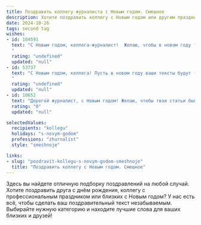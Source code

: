 ```yaml
---
title: Поздравить коллегу журналиста с Новым годом. Смешное
description: Хотите поздравить коллегу с Новым годом или другим праздником? Наш ИИ создаст незабываемое поздравление, а вы обязательно выделитесь среди других.  
date: 2024-10-26
tags: second tag
wishes:
- id: 104591
  text: "С Новым годом, коллега-журналист!  Желаю, чтобы в новом году твои статьи были настолько остроумны, что даже редакторы плакали от смеха (от счастья, конечно!).  Пусть  эксклюзивы сами  идут тебе в руки,  а  дедлайны  всегда  тебе  подчиняются.  И  пусть  в  твоем  жизни  будет  больше  позитива,  чем  опечаток  в  твоих  текстах!
  "
  rating: "undefined"
  updated: "null"
- id: 53737
  text: "С Новым годом, коллега! Пусть в новом году ваши тексты будут такими же яркими и захватывающими, как фейерверк, а ваши интервью – такими же интересными, как новогодние салаты! 😉🎉
  "
  rating: "undefined"
  updated: "null"
- id: 10652
  text: "Дорогой журналист, с Новым годом! Желаю, чтобы твои статьи были острыми, как бритва, а репортажи — сочными, как арбуз. Пусть даже в самые тихие дни новости сами бегут к тебе в руки, а сенсации поджидают на каждом углу, как новогодние подарки. Пусть в твоей работе будет столько же драйва, сколько в гонках \"Формулы-1\", и пусть твои материалы всегда будут в тренде, как модные брюки-клеш. С Новым годом, желаю тебе творческих взлетов и профессиональных триумфов!"
  rating: "0"
  updated: "null"

selectedValues:
  recipients: "kollegu"
  holidays: "s-novym-godom"
  professions: "zhurnalist"
  style: "smeshnoje"

links:
- slug: "pozdravit-kollegu-s-novym-godom-smeshnoje"
  title: "Поздравить коллегу с Новым годом. Смешное"
---
```


Здесь вы найдете отличную подборку поздравлений на любой случай. 
Хотите поздравить друга с днём рождения, коллегу с профессиональным праздником или близких с Новым годом? У нас есть всё, чтобы сделать ваш поздравительный текст незабываемым. Выбирайте нужную категорию и находите лучшие слова для ваших близких и друзей!
